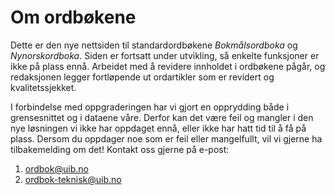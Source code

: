# Om ordbøkene
Dette er den nye nettsiden til standardordbøkene _Bokmålsordboka_ og _Nynorskordboka_. Siden er fortsatt under utvikling, så enkelte funksjoner er ikke på plass ennå. Arbeidet med å revidere innholdet i ordbøkene pågår, og redaksjonen legger fortløpende ut ordartikler som er revidert og kvalitetssjekket.

I forbindelse med oppgraderingen har vi gjort en opprydding både i grensesnittet og i dataene våre. Derfor kan det være feil og mangler i den nye løsningen vi ikke har oppdaget ennå, eller ikke har hatt tid til å få på plass. Dersom du oppdager noe som er feil eller mangelfullt, vil vi gjerne ha tilbakemelding om det! Kontakt oss gjerne på e-post:

1. [ordbok@uib.no](mailto:ordbok@uib.no)
2. [ordbok-teknisk@uib.no](mailto:ordbok-teknisk@uib.no)